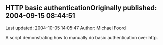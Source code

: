 ## HTTP basic authenticationOriginally published: 2004-09-15 08:44:51 
Last updated: 2004-10-05 14:05:47 
Author: Michael Foord 
 
A script demonstrating how to manually do basic authentication over http.